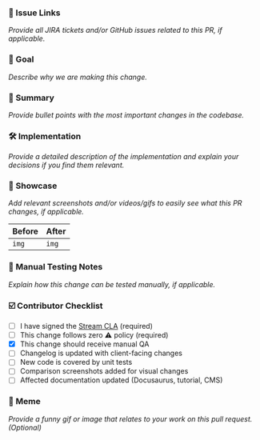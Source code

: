 ### 🔗 Issue Links

_Provide all JIRA tickets and/or GitHub issues related to this PR, if applicable._

### 🎯 Goal

_Describe why we are making this change._

### 📝 Summary

_Provide bullet points with the most important changes in the codebase._

### 🛠 Implementation

_Provide a detailed description of the implementation and explain your decisions if you find them relevant._

### 🎨 Showcase

_Add relevant screenshots and/or videos/gifs to easily see what this PR changes, if applicable._

|  Before  |  After  |
| -------- | ------- |
|  `img`   |  `img`  |

### 🧪 Manual Testing Notes

_Explain how this change can be tested manually, if applicable._

### ☑️ Contributor Checklist

- [ ] I have signed the [Stream CLA](https://docs.google.com/forms/d/e/1FAIpQLScFKsKkAJI7mhCr7K9rEIOpqIDThrWxuvxnwUq2XkHyG154vQ/viewform) (required)
- [ ] This change follows zero ⚠️ policy (required)
- [x] This change should receive manual QA
- [ ] Changelog is updated with client-facing changes
- [ ] New code is covered by unit tests
- [ ] Comparison screenshots added for visual changes
- [ ] Affected documentation updated (Docusaurus, tutorial, CMS)

### 🎁 Meme

_Provide a funny gif or image that relates to your work on this pull request. (Optional)_

